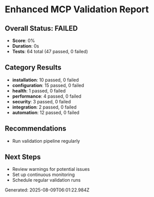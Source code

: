 # Enhanced MCP Validation Report

## Overall Status: FAILED
- **Score**: 0%
- **Duration**: 0s
- **Tests**: 64 total (47 passed, 0 failed)

## Category Results
- **installation**: 10 passed, 0 failed
- **configuration**: 15 passed, 0 failed
- **health**: 1 passed, 0 failed
- **performance**: 4 passed, 0 failed
- **security**: 3 passed, 0 failed
- **integration**: 2 passed, 0 failed
- **automation**: 12 passed, 0 failed

## Recommendations
- Run validation pipeline regularly

## Next Steps
- Review warnings for potential issues
- Set up continuous monitoring
- Schedule regular validation runs

Generated: 2025-08-09T06:01:22.984Z

